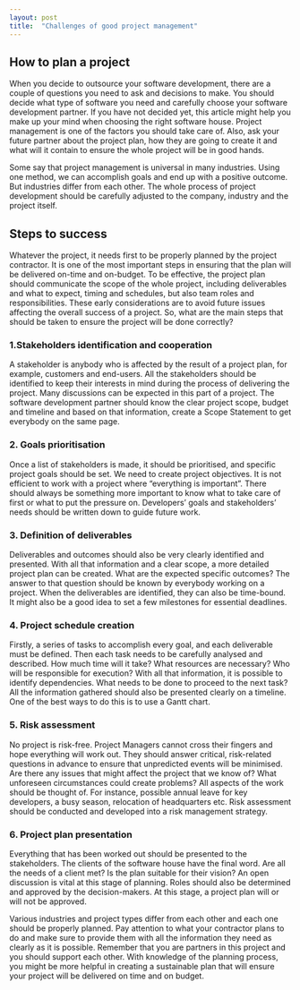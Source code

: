 ```yaml
---
layout: post
title:  "Challenges of good project management"
---
```


## How to plan a project
When you decide to outsource your software development, there are a couple of questions you need to ask and decisions to make. You should decide what type of software you need and carefully choose your software development partner. If you have not decided yet, this article might help you make up your mind when choosing the right software house. Project management is one of the factors you should take care of. Also, ask your future partner about the project plan, how they are going to create it and what will it contain to ensure the whole project will be in good hands.

Some say that project management is universal in many industries. Using one method, we can accomplish goals and end up with a positive outcome. But industries differ from each other. The whole process of project development should be carefully adjusted to the company, industry and the project itself.

## Steps to success

Whatever the project, it needs first to be properly planned by the project contractor. It is one of the most important steps in ensuring that the plan will be delivered on-time and on-budget. To be effective, the project plan should communicate the scope of the whole project, including deliverables and what to expect, timing and schedules, but also team roles and responsibilities. These early considerations are to avoid future issues affecting the overall success of a project. So, what are the main steps that should be taken to ensure the project will be done correctly?

### 1.Stakeholders identification and cooperation
A stakeholder is anybody who is affected by the result of a project plan, for example, customers and end-users. All the stakeholders should be identified to keep their interests in mind during the process of delivering the project. Many discussions can be expected in this part of a project. The software development partner should know the clear project scope, budget and timeline and based on that information, create a Scope Statement to get everybody on the same page.


### 2. Goals prioritisation
Once a list of stakeholders is made, it should be prioritised, and specific project goals should be set. We need to create project objectives. It is not efficient to work with a project where “everything is important”. There should always be something more important to know what to take care of first or what to put the pressure on. Developers’ goals and stakeholders’ needs should be written down to guide future work.

### 3. Definition of deliverables
Deliverables and outcomes should also be very clearly identified and presented. With all that information and a clear scope, a more detailed project plan can be created. What are the expected specific outcomes? The answer to that question should be known by everybody working on a project. When the deliverables are identified, they can also be time-bound. It might also be a good idea to set a few milestones for essential deadlines.

### 4. Project schedule creation
Firstly, a series of tasks to accomplish every goal, and each deliverable must be defined. Then each task needs to be carefully analysed and described. How much time will it take? What resources are necessary? Who will be responsible for execution? With all that information, it is possible to identify dependencies. What needs to be done to proceed to the next task? All the information gathered should also be presented clearly on a timeline. One of the best ways to do this is to use a Gantt chart.

### 5. Risk assessment
No project is risk-free. Project Managers cannot cross their fingers and hope everything will work out. They should answer critical, risk-related questions in advance to ensure that unpredicted events will be minimised. Are there any issues that might affect the project that we know of? What unforeseen circumstances could create problems? All aspects of the work should be thought of. For instance, possible annual leave for key developers, a busy season, relocation of headquarters etc. Risk assessment should be conducted and developed into a risk management strategy.

### 6. Project plan presentation
Everything that has been worked out should be presented to the stakeholders. The clients of the software house have the final word. Are all the needs of a client met? Is the plan suitable for their vision? An open discussion is vital at this stage of planning. Roles should also be determined and approved by the decision-makers. At this stage, a project plan will or will not be approved.

Various industries and project types differ from each other and each one should be properly planned. Pay attention to what your contractor plans to do and make sure to provide them with all the information they need as clearly as it is possible. Remember that you are partners in this project and you should support each other. With knowledge of the planning process, you might be more helpful in creating a sustainable plan that will ensure your project will be delivered on time and on budget.
